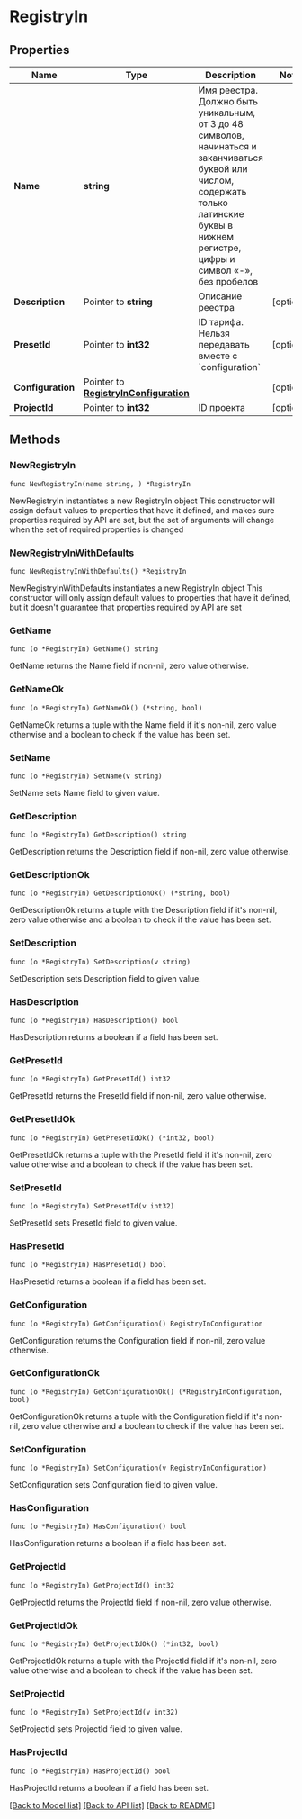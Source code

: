 # RegistryIn

## Properties

Name | Type | Description | Notes
------------ | ------------- | ------------- | -------------
**Name** | **string** | Имя реестра. Должно быть уникальным, от 3 до 48 символов, начинаться и заканчиваться буквой или числом, содержать только латинские буквы в нижнем регистре, цифры и символ «-», без пробелов | 
**Description** | Pointer to **string** | Описание реестра | [optional] 
**PresetId** | Pointer to **int32** | ID тарифа. Нельзя передавать вместе с &#x60;configuration&#x60; | [optional] 
**Configuration** | Pointer to [**RegistryInConfiguration**](RegistryInConfiguration.md) |  | [optional] 
**ProjectId** | Pointer to **int32** | ID проекта | [optional] 

## Methods

### NewRegistryIn

`func NewRegistryIn(name string, ) *RegistryIn`

NewRegistryIn instantiates a new RegistryIn object
This constructor will assign default values to properties that have it defined,
and makes sure properties required by API are set, but the set of arguments
will change when the set of required properties is changed

### NewRegistryInWithDefaults

`func NewRegistryInWithDefaults() *RegistryIn`

NewRegistryInWithDefaults instantiates a new RegistryIn object
This constructor will only assign default values to properties that have it defined,
but it doesn't guarantee that properties required by API are set

### GetName

`func (o *RegistryIn) GetName() string`

GetName returns the Name field if non-nil, zero value otherwise.

### GetNameOk

`func (o *RegistryIn) GetNameOk() (*string, bool)`

GetNameOk returns a tuple with the Name field if it's non-nil, zero value otherwise
and a boolean to check if the value has been set.

### SetName

`func (o *RegistryIn) SetName(v string)`

SetName sets Name field to given value.


### GetDescription

`func (o *RegistryIn) GetDescription() string`

GetDescription returns the Description field if non-nil, zero value otherwise.

### GetDescriptionOk

`func (o *RegistryIn) GetDescriptionOk() (*string, bool)`

GetDescriptionOk returns a tuple with the Description field if it's non-nil, zero value otherwise
and a boolean to check if the value has been set.

### SetDescription

`func (o *RegistryIn) SetDescription(v string)`

SetDescription sets Description field to given value.

### HasDescription

`func (o *RegistryIn) HasDescription() bool`

HasDescription returns a boolean if a field has been set.

### GetPresetId

`func (o *RegistryIn) GetPresetId() int32`

GetPresetId returns the PresetId field if non-nil, zero value otherwise.

### GetPresetIdOk

`func (o *RegistryIn) GetPresetIdOk() (*int32, bool)`

GetPresetIdOk returns a tuple with the PresetId field if it's non-nil, zero value otherwise
and a boolean to check if the value has been set.

### SetPresetId

`func (o *RegistryIn) SetPresetId(v int32)`

SetPresetId sets PresetId field to given value.

### HasPresetId

`func (o *RegistryIn) HasPresetId() bool`

HasPresetId returns a boolean if a field has been set.

### GetConfiguration

`func (o *RegistryIn) GetConfiguration() RegistryInConfiguration`

GetConfiguration returns the Configuration field if non-nil, zero value otherwise.

### GetConfigurationOk

`func (o *RegistryIn) GetConfigurationOk() (*RegistryInConfiguration, bool)`

GetConfigurationOk returns a tuple with the Configuration field if it's non-nil, zero value otherwise
and a boolean to check if the value has been set.

### SetConfiguration

`func (o *RegistryIn) SetConfiguration(v RegistryInConfiguration)`

SetConfiguration sets Configuration field to given value.

### HasConfiguration

`func (o *RegistryIn) HasConfiguration() bool`

HasConfiguration returns a boolean if a field has been set.

### GetProjectId

`func (o *RegistryIn) GetProjectId() int32`

GetProjectId returns the ProjectId field if non-nil, zero value otherwise.

### GetProjectIdOk

`func (o *RegistryIn) GetProjectIdOk() (*int32, bool)`

GetProjectIdOk returns a tuple with the ProjectId field if it's non-nil, zero value otherwise
and a boolean to check if the value has been set.

### SetProjectId

`func (o *RegistryIn) SetProjectId(v int32)`

SetProjectId sets ProjectId field to given value.

### HasProjectId

`func (o *RegistryIn) HasProjectId() bool`

HasProjectId returns a boolean if a field has been set.


[[Back to Model list]](../README.md#documentation-for-models) [[Back to API list]](../README.md#documentation-for-api-endpoints) [[Back to README]](../README.md)


